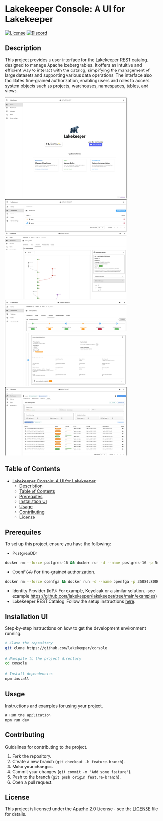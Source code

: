 # Lakekeeper Console: A UI for Lakekeeper

[![License](https://img.shields.io/badge/License-Apache_2.0-blue.svg?style=for-the-badge&logo=discord&logoColor=white)](https://opensource.org/licenses/Apache-2.0)
[![Discord](https://img.shields.io/badge/Discord-%235865F2.svg?style=for-the-badge&logo=discord&logoColor=white)](https://discord.gg/jkAGG8p93B)

## Description

This project provides a user interface for the Lakekeeper REST catalog, designed to manage Apache Iceberg tables. It offers an intuitive and efficient way to interact with the catalog, simplifying the management of large datasets and supporting various data operations. The interface also facilitates fine-grained authorization, enabling users and roles to access system objects such as projects, warehouses, namespaces, tables, and views.

<img src="src/assets/homepage.png" alt="Lakekeeper UI" width="400px">
<br>
<img src="src/assets/warehouse.png" alt="Lakekeeper UI" width="400px">
<br>
<img src="src/assets/branch_table.png" alt="Lakekeeper UI" width="400px">
<br>
<img src="src/assets/view_history.png" alt="Lakekeeper UI" width="400px">
<br>
<img src="src/assets/tasks_wh.png" alt="Lakekeeper UI" width="400px">

## Table of Contents

- [Lakekeeper Console: A UI for Lakekeeper](#lakekeeper-console-a-ui-for-lakekeeper)
  - [Description](#description)
  - [Table of Contents](#table-of-contents)
  - [Prerequites](#prerequites)
  - [Installation UI](#installation-ui)
  - [Usage](#usage)
  - [Contributing](#contributing)
  - [License](#license)

## Prerequites

To set up this project, ensure you have the following:

- PostgresDB:

```bash
docker rm --force postgres-16 && docker run -d --name postgres-16 -p 5432:5432 -e POSTGRES_PASSWORD=postgres  postgres:16.4 -c "max_connections=10000"
```

- OpenFGA: For fine-grained authorization.

```bash
docker rm --force openfga && docker run -d --name openfga -p 35080:8080 -p 35081:8081 -p 35300:3000 openfga/openfga run
```

- Identity Provider (IdP): For example, Keycloak or a similar solution. (see example https://github.com/lakekeeper/lakekeeper/tree/main/examples)
- Lakekeeper REST Catalog: Follow the setup instructions [here](https://github.com/lakekeeper/lakekeeper).

## Installation UI

Step-by-step instructions on how to get the development environment running.

```bash
# Clone the repository
git clone https://github.com/lakekeeper/console

# Navigate to the project directory
cd console

# Install dependencies
npm install
```

## Usage

Instructions and examples for using your project.

```
# Run the application
npm run dev
```

## Contributing

Guidelines for contributing to the project.

1. Fork the repository.
2. Create a new branch (`git checkout -b feature-branch`).
3. Make your changes.
4. Commit your changes (`git commit -m 'Add some feature'`).
5. Push to the branch (`git push origin feature-branch`).
6. Open a pull request.

## License

This project is licensed under the Apache 2.0 License - see the [LICENSE](LICENSE) file for details.

